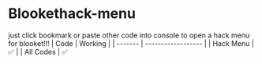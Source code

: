 # Blookethack-menu
just click bookmark or paste other code into console to open a hack menu for blooket!!!
| Code |   Working        |
| ------- | ------------------ |
| Hack Menu  | ✅ |
| All Codes  | ✅
